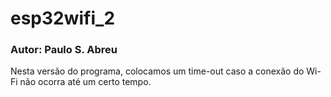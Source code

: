 # esp32wifi_2

### Autor: Paulo S. Abreu

Nesta versão do programa, colocamos um time-out caso a conexão do Wi-Fi não ocorra
até um certo tempo.
